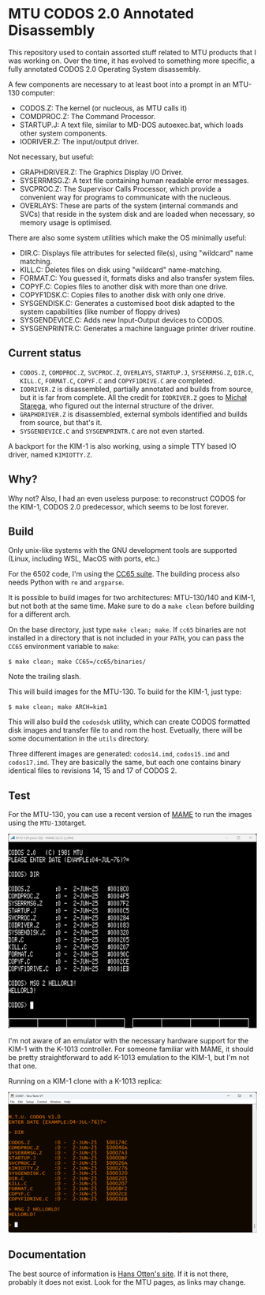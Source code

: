 # MTU CODOS 2.0 Annotated Disassembly

This repository used to contain assorted stuff related to MTU products that I was working on. Over the time, it has evolved to something more specific, a fully annotated CODOS 2.0 Operating System disassembly.

A few components are necessary to at least boot into a prompt in an MTU-130 computer:

* CODOS.Z: The kernel (or nucleous, as MTU calls it)
* COMDPROC.Z: The Command Processor.
* STARTUP.J: A text file, similar to MD-DOS autoexec.bat, which loads other system components.
* IODRIVER.Z: The input/output driver.

Not necessary, but useful:

* GRAPHDRIVER.Z: The Graphics Display I/O Driver.
* SYSERRMSG.Z: A text file containing human readable error messages.
* SVCPROC.Z: The Supervisor Calls Processor, which provide a convenient way for programs to communicate with the nucleous.
* OVERLAYS: These are parts of the system (internal commands and SVCs) that reside in the system disk and are loaded when necessary, so memory usage is optimised.

There are also some system utilities which make the OS minimally useful:

* DIR.C: Displays file attributes for selected file(s), using "wildcard" name matching. 
* KILL.C: Deletes files on disk using "wildcard" name-matching.
* FORMAT.C: You guessed it, formats disks and also transfer system files.
* COPYF.C: Copies files to another disk with more than one drive.
* COPYF1DSK.C: Copies files to another disk with only one drive.
* SYSGENDISK.C: Generates a customised boot disk adapted to the system capabilities (like number of floppy drives)
* SYSGENDEVICE.C: Adds new Input-Output devices to CODOS.
* SYSGENPRINTR.C: Generates a machine language printer driver routine.

## Current status

* `CODOS.Z`, `COMDPROC.Z`, `SVCPROC.Z`, `OVERLAYS`, `STARTUP.J`, `SYSERRMSG.Z`, `DIR.C`, `KILL.C`, `FORMAT.C`, `COPYF.C` and `COPYF1DRIVE.C` are completed.
* `IODRIVER.Z` is disassembled, partially annotated and builds from source, but it is far from complete. All the credit for `IODRIVER.Z` goes to [Michał Staręga](https://github.com/McGyverMauser98k/MTU-130-CODOS), who figured out the internal structure of the driver.
* `GRAPHDRIVER.Z` is disassembled, external symbols identified and builds from source, but that's it.
* `SYSGENDEVICE.C` and `SYSGENPRINTR.C` are not even started.

A backport for the KIM-1 is also working, using a simple TTY based IO driver, named `KIMIOTTY.Z`.

## Why?

Why not? Also, I had an even useless purpose: to reconstruct CODOS for the KIM-1, CODOS 2.0 predecessor, which seems to be lost forever.

## Build

Only unix-like systems with the GNU development tools are supported (Linux, including WSL, MacOS with ports, etc.)

For the 6502 code, I'm using the [CC65 suite](https://www.cc65.org/). The building process also needs Python with `re` and `argparse`.

It is possible to build images for two architectures: MTU-130/140 and KIM-1, but not both at the same time. Make sure to do a `make clean` before building for a different arch.

On the base directory, just type `make clean; make`. If `cc65` binaries are not installed in a directory that is not included in your `PATH`, you can pass the `CC65` environment variable to `make`:
```
$ make clean; make CC65=/cc65/binaries/
```
Note the trailing slash.

This will build images for the MTU-130. To build for the KIM-1, just type:
```
$ make clean; make ARCH=kim1
```

This will also build the `codosdsk` utility, which can create CODOS formatted disk images and transfer file to and rom the host. Evetually, there will be some documentation in the `utils` directory.

Three different images are generated: `codos14.imd`, `codos15.imd` and `codos17.imd`. They are basically the same, but each one contains binary identical files to revisions 14, 15 and 17 of CODOS 2.

## Test

For the MTU-130, you can use a recent version of [MAME](https://www.mamedev.org/) to run the images using the `MTU-130`target.

![image](https://raw.githubusercontent.com/eduardocasino/mtu-misc/main/img/screenshot.png)

I'm not aware of an emulator with the necessary hardware support for the KIM-1 with the K-1013 controller. For someone familiar with MAME, it should be pretty straightforward to add K-1013 emulation to the KIM-1, but I'm not that one.

Running on a KIM-1 clone with a K-1013 replica:

![image](https://raw.githubusercontent.com/eduardocasino/mtu-misc/main/img/screenshot-kim.png)

## Documentation

The best source of information is [Hans Otten's site](http://retro.hansotten.nl/). If it is not there, probably it does not exist. Look for the MTU pages, as links may change.
